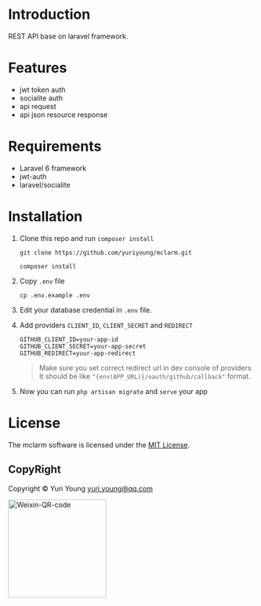 # Introduction
REST API base on laravel framework.

# Features
- jwt token auth
- socialite auth
- api request
- api json resource response

# Requirements
- Laravel 6 framework
- jwt-auth
- laravel/socialite

# Installation
1. Clone this repo and run `composer install`
    ```shell script
    git clone https://github.com/yuriyoung/mclarm.git

    composer install
    ```
2. Copy `.env` file
    ```shell script
    cp .env.example .env
    ```
3. Edit your database credential in `.env` file.
4. Add providers `CLIENT_ID`, `CLIENT_SECRET` and `REDIRECT`
    ```dotenv
    GITHUB_CLIENT_ID=your-app-id
    GITHUB_CLIENT_SECRET=your-app-secret
    GITHUB_REDIRECT=yuur-app-redirect
    ```
   
    > Make sure you set correct redirect url in dev console of providers.
    > It should be like `"{env(APP_URL)}/oauth/github/callback"` format.
5. Now you can run `php artisan migrate` and `serve` your app

# License
The mclarm software is licensed under the [MIT License](https://github.com/yuriyoung/mclarm/blob/master/LICENSE). 

## CopyRight
Copyright © Yuri Young yuri.young@qq.com

<img src="https://github.com/yuriyoung/resources/blob/master/weixin-pay.jpg" width="200" alt="Weixin-QR-code" />
